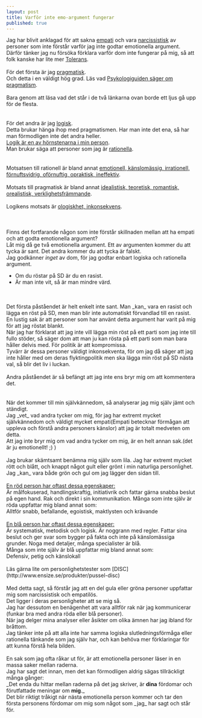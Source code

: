```yaml
---
layout: post
title: Varför inte emo-argument fungerar
published: true
---
```


Jag har blivit anklagad för att sakna [empati](http://sv.wikipedia.org/wiki/Empati) och vara [narcissistisk](http://sv.wikipedia.org/wiki/Narcissistisk_personlighetsst%C3%B6rning) av personer som inte förstår varför jag inte godtar emotionella argument. 
Därför tänker jag nu försöka förklara varför dom inte fungerar på mig, så att folk kanske har lite mer [Tolerans](http://dogshittaco.github.io/Tolerance/).<br/>
<br/>
För det första är jag [pragmatisk](http://sv.wiktionary.org/wiki/pragmatisk).<br/>
Och detta i en väldigt hög grad. Läs vad [Psykologiguiden säger om pragmatism](http://www.psykologiguiden.se/www/pages/?Lookup=pragmatism).<br/>
<br/>
Bara genom att läsa vad det står i de två länkarna ovan borde ett ljus gå upp för de flesta.<br/>
<br/>
<br/>
För det andra är jag [logisk](http://sv.wiktionary.org/wiki/logisk).<br/>
Detta brukar hänga ihop med pragmatismen. Har man inte det ena, så har man förmodligen inte det andra heller.<br/>
[Logik är en av hörnstenarna i min person](http://sv.wikipedia.org/wiki/Logik).<br/>
Man brukar säga att personer som jag är [rationella](http://g3.spraakdata.gu.se/saob/show.phtml?filenr=1/206/205.html).<br/>
<br />
<br/>
Motsatsen till rationell är bland annat [emotionell, känslomässig, irrationell, förnuftsvidrig, oförnuftig, opraktisk, ineffektiv](http://antonym.se/rationell).<br/>
<br/>
Motsats till pragmatisk är bland annat [idealistisk, teoretisk, romantisk, orealistisk, verklighetsfrämmande](http://antonym.se/pragmatisk).<br/>
<br/>
Logikens motsats är [ologiskhet, inkonsekvens](http://antonym.se/logik).<br/>
<br/>
<br/>
<br/>
Finns det fortfarande någon som inte förstår skillnaden mellan att ha empati och att godta emotionella argument?<br />
Låt mig då ge två emotionella argument. Ett av argumenten kommer du att tycka är sant. Det andra kommer du att tycka är falskt. <br/>
Jag godkänner _inget_ av dom, för jag godtar enbart logiska och rationella argument.<br/>
<ul>
<li>
Om du röstar på SD är du en rasist.<br/>
</li>
<li>
Är man inte vit, så är man mindre värd.<br/>
</li>
</ul>
<br/>
<br/>
Det första påståendet är helt enkelt inte sant. Man _kan_ vara en rasist och lägga en röst på SD, men man blir inte automatiskt förvandlad till en rasist.<br/>
En lustig sak är att personer som har använt detta argument har varit på mig för att jag röstat blankt.<br/>
När jag har förklarat att jag inte vill lägga min röst på ett parti som jag inte till fullo stöder, så säger dom att man ju kan rösta på ett parti som man bara håller delvis med. För politik är att kompromissa.<br/>
Tyvärr är dessa personer väldigt inkonsekventa, för om jag då säger att jag inte håller med om deras flyktingpolitik men ska lägga min röst på SD nästa val, så blir det liv i luckan.<br/>
<br/>
Andra påståendet är så befängt att jag inte ens bryr mig om att kommentera det.<br />
<br/>
<br/>
När det kommer till min självkännedom, så analyserar jag mig själv jämt och ständigt.<br/>
Jag _vet_ vad andra tycker om mig, för jag har extremt mycket självkännedom och väldigt mycket empati(Empati betecknar förmågan att uppleva och förstå andra personers känslor) att jag är totalt medveten om detta.<br/>
Att jag inte bryr mig om vad andra tycker om mig, är en helt annan sak.(det är ju emotionellt! ;) ) <br/>
<br />
Jag brukar skämtsamt benämna mig själv som lila. Jag har extremt mycket rött och blått, och knappt något gult eller grönt i min naturliga personlighet. Jag _kan_ vara både grön och gul om jag lägger den sidan till.<br/>
<br/>
<u>En röd person har oftast dessa egenskaper:</u><br/>
Är målfokuserad, handlingskraftig, initiativrik och fattar gärna snabba beslut på egen hand. Rak och direkt i sin kommunikation.
Många som inte själv är röda uppfattar mig bland annat som:<br/>
Alltför snabb, befallande, egoistisk, maktlysten och krävande<br/>
<br/>
<u>En blå person har oftast dessa egenskaper:</u><br/>
Är systematisk, metodisk och logisk. Är noggrann med regler. Fattar sina beslut och ger svar som bygger på fakta och inte på känslomässiga grunder. Noga med detaljer, många specialister är blå.<br/>
Många som inte själv är blå uppfattar mig bland annat som:<br/>
Defensiv, petig och känslokall<br/>
<br/>
Läs gärna lite om personlighetstester som [DISC](http://www.ensize.se/produkter/pussel-disc)<br/>
<br/>
Med detta sagt, så förstår jag att en del gula eller gröna personer uppfattar mig som narcissistisk och empatilös. <br/>
Det ligger i deras personligheter att se mig så.<br/>
Jag har dessutom en benägenhet att vara alltför rak när jag kommunicerar (funkar bra med andra röda eller blå personer). <br/>
När jag delger mina analyser eller åsikter om olika ämnen har jag ibland för bråttom.<br/>
Jag tänker inte på att alla inte har samma logiska slutledningsförmåga eller rationella tänkande som jag själv har, och kan behöva mer förklaringar för att kunna förstå hela bilden.<br/>
<br/>
En sak som jag ofta råkar ut för, är att emotionella personer läser in en massa saker mellan raderna. <br/>
Jag har sagt det innan, men det kan förmodligen aldrig sägas tillräckligt många gånger:<br/>
_Det enda du hittar mellan raderna på det jag skriver, är <b>dina</b> fördomar och förutfattade meningar om <b>mig</b>._<br/>
Det blir riktigt tråkigt när nästa emotionella person kommer och tar den första personens fördomar om mig som något som _jag_ har sagt och står för.<br/>